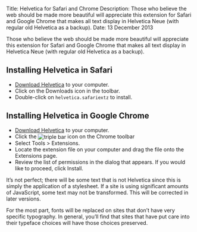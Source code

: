 Title: Helvetica for Safari and Chrome
Description: Those who believe the web should be made more beautiful will appreciate this extension for Safari and Google Chrome that makes all text display in Helvetica Neue (with regular old Helvetica as a backup).
Date: 13 December 2013

Those who believe the web should be made more beautiful will appreciate this extension for Safari and Google Chrome that makes all text display in Helvetica Neue (with regular old Helvetica as a backup).

<div class="safari_install_link">
	<h2>Installing Helvetica in Safari</h3>
	<ul>
		<li><a href="http://updates.benburwell.com/safari/helvetica/latest.safariextz">Download Helvetica</a> to your computer.</li>
		<li>Click on the Downloads icon in the toolbar.</li>
		<li>Double-click on <code>helvetica.safariextz</code> to install.</li>
	</ul>
</div>

<div class="chrome_install_link">
	<h2>Installing Helvetica in Google Chrome</h3>
	<ul>
		<li><a href="http://updates.benburwell.com/chrome/helvetica/latest.crx">Download Helvetica</a> to your computer.</li>
		<li>Click the <img style="vertical-align:middle;" src="/images/icons/settings-icon.png" alt="triple bar" /> icon on the Chrome toolbar</li>
		<li>Select Tools &gt; Extensions.</li>
		<li>Locate the extension file on your computer and drag the file onto the Extensions page.</li>
		<li>Review the list of permissions in the dialog that appears. If you would like to proceed, click Install.</li>
	</ul>
</div>

<script type="text/javascript">
	if (/chrome/.test(navigator.userAgent.toLowerCase())) {
		$('.safari_install_link').remove();
	} else if (/safari/.test(navigator.userAgent.toLowerCase())) {
		$('.chrome_install_link').remove();
	}
</script>

It’s not perfect; there will be some text that is not Helvetica since this is simply the application of a stylesheet. If a site is using significant amounts of JavaScript, some text may not be transformed. This will be corrected in later versions.

For the most part, fonts will be replaced on sites that don’t have very specific typography. In general, you’ll find that sites that have put care into their typeface choices will have those choices preserved.

